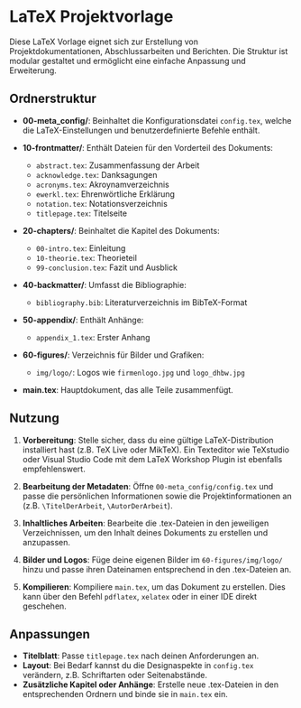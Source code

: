 # LaTeX Projektvorlage

Diese LaTeX Vorlage eignet sich zur Erstellung von Projektdokumentationen, Abschlussarbeiten und Berichten. Die Struktur ist modular gestaltet und ermöglicht eine einfache Anpassung und Erweiterung.

## Ordnerstruktur

- **00-meta_config/**: Beinhaltet die Konfigurationsdatei `config.tex`, welche die LaTeX-Einstellungen und benutzerdefinierte Befehle enthält.
- **10-frontmatter/**: Enthält Dateien für den Vorderteil des Dokuments:
  - `abstract.tex`: Zusammenfassung der Arbeit
  - `acknowledge.tex`: Danksagungen
  - `acronyms.tex`: Akroynamverzeichnis
  - `ewerkl.tex`: Ehrenwörtliche Erklärung
  - `notation.tex`: Notationsverzeichnis
  - `titlepage.tex`: Titelseite
- **20-chapters/**: Beinhaltet die Kapitel des Dokuments:
  - `00-intro.tex`: Einleitung
  - `10-theorie.tex`: Theorieteil
  - `99-conclusion.tex`: Fazit und Ausblick
- **40-backmatter/**: Umfasst die Bibliographie:
  - `bibliography.bib`: Literaturverzeichnis im BibTeX-Format
- **50-appendix/**: Enthält Anhänge:
  - `appendix_1.tex`: Erster Anhang
- **60-figures/**: Verzeichnis für Bilder und Grafiken:
  - `img/logo/`: Logos wie `firmenlogo.jpg` und `logo_dhbw.jpg`

- **main.tex**: Hauptdokument, das alle Teile zusammenfügt.

## Nutzung

1. **Vorbereitung**: Stelle sicher, dass du eine gültige LaTeX-Distribution installiert hast (z.B. TeX Live oder MikTeX). Ein Texteditor wie TeXstudio oder Visual Studio Code mit dem LaTeX Workshop Plugin ist ebenfalls empfehlenswert.

2. **Bearbeitung der Metadaten**: Öffne `00-meta_config/config.tex` und passe die persönlichen Informationen sowie die Projektinformationen an (z.B. `\TitelDerArbeit`, `\AutorDerArbeit`).

3. **Inhaltliches Arbeiten**: Bearbeite die .tex-Dateien in den jeweiligen Verzeichnissen, um den Inhalt deines Dokuments zu erstellen und anzupassen.

4. **Bilder und Logos**: Füge deine eigenen Bilder im `60-figures/img/logo/` hinzu und passe ihren Dateinamen entsprechend in den .tex-Dateien an.

5. **Kompilieren**: Kompiliere `main.tex`, um das Dokument zu erstellen. Dies kann über den Befehl `pdflatex`, `xelatex` oder in einer IDE direkt geschehen.

## Anpassungen

- **Titelblatt**: Passe `titlepage.tex` nach deinen Anforderungen an.
- **Layout**: Bei Bedarf kannst du die Designaspekte in `config.tex` verändern, z.B. Schriftarten oder Seitenabstände.
- **Zusätzliche Kapitel oder Anhänge**: Erstelle neue .tex-Dateien in den entsprechenden Ordnern und binde sie in `main.tex` ein.


